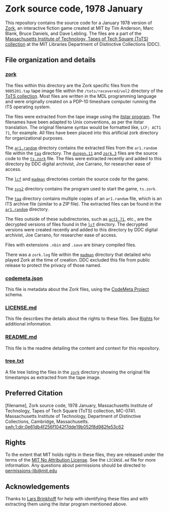 # Zork source code, 1978 January
This repository contains the source code for a January 1978 version of [Zork](https://en.wikipedia.org/wiki/Zork), an interactive fiction game created at MIT by Tim Anderson, Marc Blank, Bruce Daniels, and Dave Lebling. The files are a part of the [Massachusetts Institute of Technology, Tapes of Tech Square (ToTS) collection](https://archivesspace.mit.edu/repositories/2/resources/1265) at the MIT Libraries Department of Distinctive Collections (DDC).
## File organization and details
### [zork](../main/zork)
The files within this directory are the Zork specific files from the ```9005201.tap``` tape image file within the ```/tots/recovered/vol2``` directory of the [ToTS collection](https://archivesspace.mit.edu/repositories/2/resources/1265). Most files are written in the MDL programming language and were originally created on a PDP-10 timeshare computer running the ITS operating system.

The files were extracted from the tape image using the [itstar program](https://github.com/PDP-10/itstar). The filenames have been adapted to Unix conventions, as per the itstar translation. The original filename syntax would be formatted like, ```LCF; ACT1 71```, for example. All files have been placed into this artificial zork directory for organizational purposes.

The [```ar1.random```](../main/zork/```ar1.random```) directory contains the extracted files from the ```ar1.random``` file within the [```taa```](../main/zork/taa) directory. The [```dungon.11```](../main/zork/ar1.random/dungon.11) and [```zork.3```](../main/zork/ar1.random/zork.3) files are the source code to the [```ts.zork```](../main/zork/sys2/ts.zork) file. The files were extracted recently and added to this directory by DDC digital archivist, Joe Carrano, for researcher ease of access.

The [```lcf```](../main/zork/lcf) and [```madman```](../main/zork/madman) directories contain the source code for the game.

The [```sys2```](../main/zork/sys2) directory contains the program used to start the game, ```ts.zork```.

The [```taa```](../main/zork/taa) directory contains multiple copies of an ```ar1.random``` file, which is an ITS archive file (similar to a ZIP file). The extracted files can be found in the [```ar1.random```](../main/zork/ar1.random) directory.

The files outside of these subdirectories, such as [```act1.71```](../main/zork/act1.71), etc., are the decrypted versions of files found in the [```lcf```](../main/zork/lcf) directory. The decrypted versions were created recently and added to this directory by DDC digital archivist, Joe Carrano, for researcher ease of access.  

Files with extensions ```.nbin``` and ```.save``` are binary compiled files.

There was a ```zork.log``` file within the [```madman```](../main/zork/madman) directory that detailed who played Zork at the time of creation. DDC excluded this file from public release to protect the privacy of those named.

### [codemeta.json](../main/codemeta.json)
This file is metadata about the Zork files, using the [CodeMeta Project](https://codemeta.github.io/) schema.
### [LICENSE.md](../main/LICENSE.md)
This file describes the details about the rights to these files. See [Rights](#rights) for additional information.
### [README.md](../main/README.md)
This file is the readme detailing the content and context for this repository.
### [tree.txt](../main/tree.txt)
A file tree listing the files in the [```zork```](../main/zork) directory showing the original file timestamps as extracted from the tape image.

## Preferred Citation
[filename], Zork source code, 1978 January, Massachusetts Institute of Technology, Tapes of Tech Square (ToTS) collection, MC-0741. Massachusetts Institute of Technology, Department of Distinctive Collections, Cambridge, Massachusetts. [swh:1:dir:0e61db4f256f1042f7dde19b052f8d982fe53c62](https://archive.softwareheritage.org/swh:1:dir:0e61db4f256f1042f7dde19b052f8d982fe53c62/)
## Rights
To the extent that MIT holds rights in these files, they are released under the terms of the [MIT No Attribution License](https://opensource.org/licenses/MIT-0). See the ```LICENSE.md``` file for more information. Any questions about permissions should be directed to [permissions-lib@mit.edu](mailto:permissions-lib@mit.edu)
## Acknowledgements
Thanks to [Lars Brinkhoff](https://github.com/larsbrinkhoff) for help with identifying these files and with extracting them using the itstar program mentioned above.
